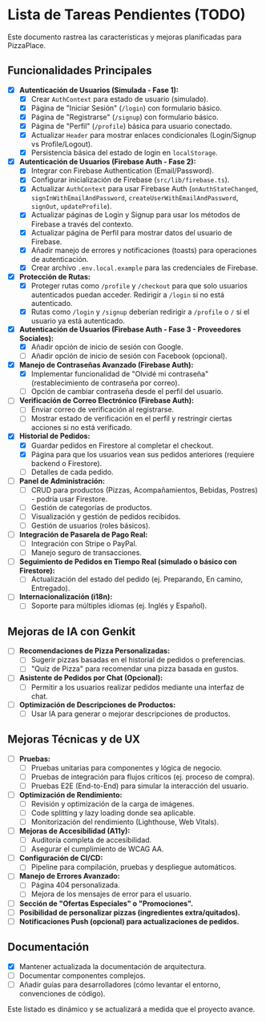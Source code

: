 

# Lista de Tareas Pendientes (TODO)

Este documento rastrea las características y mejoras planificadas para PizzaPlace.

## Funcionalidades Principales
- [x] **Autenticación de Usuarios (Simulada - Fase 1):**
    - [x] Crear `AuthContext` para estado de usuario (simulado).
    - [x] Página de "Iniciar Sesión" (`/login`) con formulario básico.
    - [x] Página de "Registrarse" (`/signup`) con formulario básico.
    - [x] Página de "Perfil" (`/profile`) básica para usuario conectado.
    - [x] Actualizar `Header` para mostrar enlaces condicionales (Login/Signup vs Profile/Logout).
    - [x] Persistencia básica del estado de login en `localStorage`.
- [x] **Autenticación de Usuarios (Firebase Auth - Fase 2):**
    - [x] Integrar con Firebase Authentication (Email/Password).
    - [x] Configurar inicialización de Firebase (`src/lib/firebase.ts`).
    - [x] Actualizar `AuthContext` para usar Firebase Auth (`onAuthStateChanged`, `signInWithEmailAndPassword`, `createUserWithEmailAndPassword`, `signOut`, `updateProfile`).
    - [x] Actualizar páginas de Login y Signup para usar los métodos de Firebase a través del contexto.
    - [x] Actualizar página de Perfil para mostrar datos del usuario de Firebase.
    - [x] Añadir manejo de errores y notificaciones (toasts) para operaciones de autenticación.
    - [x] Crear archivo `.env.local.example` para las credenciales de Firebase.
- [x] **Protección de Rutas:**
    - [x] Proteger rutas como `/profile` y `/checkout` para que solo usuarios autenticados puedan acceder. Redirigir a `/login` si no está autenticado.
    - [x] Rutas como `/login` y `/signup` deberían redirigir a `/profile` o `/` si el usuario ya está autenticado.
- [x] **Autenticación de Usuarios (Firebase Auth - Fase 3 - Proveedores Sociales):**
    - [x] Añadir opción de inicio de sesión con Google.
    - [ ] Añadir opción de inicio de sesión con Facebook (opcional).
- [x] **Manejo de Contraseñas Avanzado (Firebase Auth):**
    - [x] Implementar funcionalidad de "Olvidé mi contraseña" (restablecimiento de contraseña por correo).
    - [ ] Opción de cambiar contraseña desde el perfil del usuario.
- [ ] **Verificación de Correo Electrónico (Firebase Auth):**
    - [ ] Enviar correo de verificación al registrarse.
    - [ ] Mostrar estado de verificación en el perfil y restringir ciertas acciones si no está verificado.
- [x] **Historial de Pedidos:**
    - [x] Guardar pedidos en Firestore al completar el checkout.
    - [x] Página para que los usuarios vean sus pedidos anteriores (requiere backend o Firestore).
    - [ ] Detalles de cada pedido.
- [ ] **Panel de Administración:**
    - [ ] CRUD para productos (Pizzas, Acompañamientos, Bebidas, Postres) - podría usar Firestore.
    - [ ] Gestión de categorías de productos.
    - [ ] Visualización y gestión de pedidos recibidos.
    - [ ] Gestión de usuarios (roles básicos).
- [ ] **Integración de Pasarela de Pago Real:**
    - [ ] Integración con Stripe o PayPal.
    - [ ] Manejo seguro de transacciones.
- [ ] **Seguimiento de Pedidos en Tiempo Real (simulado o básico con Firestore):**
    - [ ] Actualización del estado del pedido (ej. Preparando, En camino, Entregado).
- [ ] **Internacionalización (i18n):**
    - [ ] Soporte para múltiples idiomas (ej. Inglés y Español).

## Mejoras de IA con Genkit
- [ ] **Recomendaciones de Pizza Personalizadas:**
    - [ ] Sugerir pizzas basadas en el historial de pedidos o preferencias.
    - [ ] "Quiz de Pizza" para recomendar una pizza basada en gustos.
- [ ] **Asistente de Pedidos por Chat (Opcional):**
    - [ ] Permitir a los usuarios realizar pedidos mediante una interfaz de chat.
- [ ] **Optimización de Descripciones de Productos:**
    - [ ] Usar IA para generar o mejorar descripciones de productos.

## Mejoras Técnicas y de UX
- [ ] **Pruebas:**
    - [ ] Pruebas unitarias para componentes y lógica de negocio.
    - [ ] Pruebas de integración para flujos críticos (ej. proceso de compra).
    - [ ] Pruebas E2E (End-to-End) para simular la interacción del usuario.
- [ ] **Optimización de Rendimiento:**
    *   [ ] Revisión y optimización de la carga de imágenes.
    *   [ ] Code splitting y lazy loading donde sea aplicable.
    *   [ ] Monitorización del rendimiento (Lighthouse, Web Vitals).
- [ ] **Mejoras de Accesibilidad (A11y):**
    *   [ ] Auditoría completa de accesibilidad.
    *   [ ] Asegurar el cumplimiento de WCAG AA.
- [ ] **Configuración de CI/CD:**
    *   [ ] Pipeline para compilación, pruebas y despliegue automáticos.
- [ ] **Manejo de Errores Avanzado:**
    *   [ ] Página 404 personalizada.
    *   [ ] Mejora de los mensajes de error para el usuario.
- [ ] **Sección de "Ofertas Especiales" o "Promociones".**
- [ ] **Posibilidad de personalizar pizzas (ingredientes extra/quitados).**
- [ ] **Notificaciones Push (opcional) para actualizaciones de pedidos.**

## Documentación
- [x] Mantener actualizada la documentación de arquitectura.
- [ ] Documentar componentes complejos.
- [ ] Añadir guías para desarrolladores (cómo levantar el entorno, convenciones de código).

Este listado es dinámico y se actualizará a medida que el proyecto avance.
